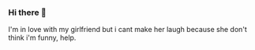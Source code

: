 ### Hi there 👋

I'm in love with my girlfriend but i cant make her laugh because she don't think i'm funny, help.

<!--
**SirSweazzyyy/SirSweazzyyy** is a ✨ _special_ ✨ repository because its `README.md` (this file) appears on your GitHub profile.

Here are some ideas to get you started:

- 🔭 I’m currently working on Java, Python, Html/Css
- 🌱 I’m currently learning the same things
- 👯 I’m looking to collaborate on Html/css first and a little bit of Java
- 🤔 I’m looking for help with Python and maths
- 💬 Ask me about for Html and css i'm very good ! 
- 📫 How to reach me: On discord SirSweazzyyy
- 😄 Pronouns: He/Him
- ⚡ Fun fact: I'm very fun but not with my girlfirend i don't know why
-->
